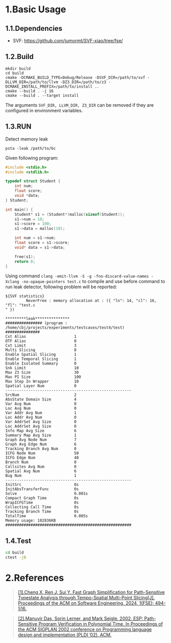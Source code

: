 
# 1.Basic Usage

## 1.1.Dependencies

- SVF: https://github.com/jumormt/SVF-xiao/tree/fse/

## 1.2.Build

```shell
mkdir build
cd build
cmake -DCMAKE_BUILD_TYPE=Debug/Release -DSVF_DIR=/path/to/svf -DLLVM_DIR=/path/to/llvm -DZ3_DIR=/path/to/z3 -DCMAKE_INSTALL_PREFIX=/path/to/install ..
cmake --build . -j 16
cmake --build . --target install
```

The arguments `SVF_DIR, LLVM_DIR, Z3_DIR` can be removed if they are configured in environment variables.

## 1.3.RUN

Detect memory leak

```shell
psta -leak /path/to/bc
```

Given following program:

```c
#include <stdio.h>
#include <stdlib.h>

typedef struct Student {
    int num;
    float score;
    void *data;
} Student;

int main() {
    Student* s1 = (Student*)malloc(sizeof(Student));
    s1->num = 10;
    s1->score = 100;
    s1->data = malloc(10);

    int num = s1->num;
    float score = s1->score;
    void* data = s1->data;

    free(s1);
    return 0;
}
```

Using command `clang -emit-llvm -S -g -fno-discard-value-names -Xclang -no-opaque-pointers test.c` to compile and use before command to run leak detector, following problem will be reported:

```
${SVF statistics}
         NeverFree : memory allocation at : ({ "ln": 14, "cl": 16, "fl": "test.c
" })

*********leak***************
################ (program : /home/cbj/projects/experiments/testcases/test4/test)
###############
Cxt Alias                     1
OTF Alias                     0
Cxt Limit                     3
Multi Slicing                 0
Enable Spatial Slicing        1
Enable Temporal Slicing       1
Enable Isolated Summary       0
Snk Limit                     10
Max Z3 Size                   30
Max PI Size                   100
Max Step In Wrapper           10
Spatial Layer Num             0
-------------------------------------------------------
SrcNum                        2
AbsState Domain Size          4
Var Avg Num                   0
Loc Avg Num                   0
Var Addr Avg Num              1
Loc Addr Avg Num              0
Var AddrSet Avg Size          0
Loc AddrSet Avg Size          0
Info Map Avg Size             6
Summary Map Avg Size          1
Graph Avg Node Num            7
Graph Avg Edge Num            6
Tracking Branch Avg Num       0
ICFG Node Num                 50
ICFG Edge Num                 40
Branch Num                    0
Callsites Avg Num             0
Spatial Avg Num               6
Bug Num                       1
-------------------------------------------------------
InitSrc                       0s
InitAbsTransferFunc           0s
Solve                         0.001s
Compact Graph Time            0s
WrapICFGTime                  0s
Collecting Call Time          0s
Tracking Branch Time          0s
TotalTime                     0.005s
Memory usage: 102836KB
#######################################################
```

## 1.4.Test

```sh
cd build
ctest -j8
```




# 2.References

> [[1].Cheng X, Ren J, Sui Y. Fast Graph Simplification for Path-Sensitive Typestate Analysis through Tempo-Spatial Multi-Point Slicing[J]. Proceedings of the ACM on Software Engineering, 2024, 1(FSE): 494-516.](https://dl.acm.org/doi/pdf/10.1145/3643749)

> [[2].Manuvir Das, Sorin Lerner, and Mark Seigle. 2002. ESP: Path-Sensitive Program Verification in Polynomial Time. In Proceedings of the ACM SIGPLAN 2002 conference on Programming language design and implementation (PLDI ’02). ACM.](https://doi.org/10.1145/512529.512538)